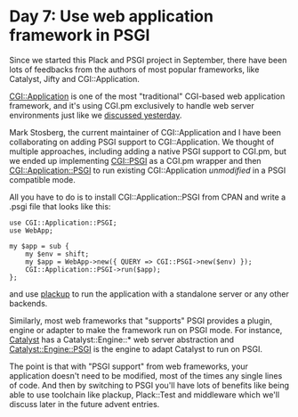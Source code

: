 # Day 7: Use web application framework in PSGI

Since we started this Plack and PSGI project in September, there have been lots of feedbacks from the authors of most popular frameworks, like Catalyst, Jifty and CGI::Application.

[CGI::Application](http://cgi-app.org/) is one of the most "traditional" CGI-based web application framework, and it's using CGI.pm exclusively to handle web server environments just like we [discussed yesterday](http://advent.plackperl.org/2009/12/day-6-convert-cgi-apps-to-psgi.html).

Mark Stosberg, the current maintainer of CGI::Application and I have been collaborating on adding PSGI support to CGI::Application. We thought of multiple approaches, including adding a native PSGI support to CGI.pm, but we ended up implementing [CGI::PSGI](http://search.cpan.org/perldoc?CGI::PSGI) as a CGI.pm wrapper and then [CGI::Application::PSGI](http://search.cpan.org/perldoc?CGI::Application::PSGI) to run existing CGI::Application *unmodified* in a PSGI compatible mode.

All you have to do is to install CGI::Application::PSGI from CPAN and write a .psgi file that looks like this:

    use CGI::Application::PSGI;
    use WebApp;

    my $app = sub {
        my $env = shift;
        my $app = WebApp->new({ QUERY => CGI::PSGI->new($env) });
        CGI::Application::PSGI->run($app);
    };

and use [plackup](http://advent.plackperl.org/2009/12/day-3-using-plackup.html) to run the application with a standalone server or any other backends.

Similarly, most web frameworks that "supports" PSGI provides a plugin, engine or adapter to make the framework run on PSGI mode. For instance, [Catalyst](http://www.catalystframework.org/) has a Catalyst::Engine::* web server abstraction and [Catalyst::Engine::PSGI](http://search.cpan.org/perldoc?Catalyst::Engine::PSGI) is the engine to adapt Catalyst to run on PSGI.

The point is that with "PSGI support" from web frameworks, your application doesn't need to be modified, most of the times any single lines of code. And then by switching to PSGI you'll have lots of benefits like being able to use toolchain like plackup, Plack::Test and middleware which we'll discuss later in the future advent entries.
